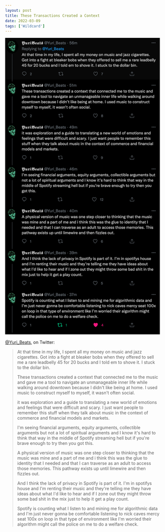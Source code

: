 ```yaml
---
layout: post
title: These Transactions Created a Context
date: 2022-03-09
tags: ['Wildcard']
---
```

![Text Transcript Below](/assets/images/yuri-beats.jpg)

[@Yuri_Beats](https://twitter.com/Yuri_Beats), on Twitter:

> At that time in my life, I spent all my money on music and jazz cigarettes. Got into a fight at bleaker bobs when they offered to sell me a rare leadbelly 45 for 20 bucks and I told em to shove it. I stuck to the dollar bin.<!--x-->
> 
> These transactions created a context that connected me to the music and gave me a tool to navigate an unmanageable inner life while walking around downtown because I didn't like being at home. I used music to construct myself to myself, it wasn't often social.
> 
> it was exploration and a guide to translating a new world of emotions and feelings that were difficult and scary. I just want people to remember this stuff when they talk about music in the context of commerce and financial models and markets.
> 
> I'm seeing financial arguments, equity arguments, collectible arguments but not a lot of spiritual arguments and I know it's hard to think that way in the middle of Spotify streaming hell but if you're brave enough to try then you got this.
> 
> A physical version of music was one step closer to thinking that the music was mine and a part of me and i think this was the glue to identity that I needed and that I can traverse as an adult to access those memories. This pathway exists up until limewire and then fizzles out.
> 
> And I think the lack of privacy in Spotify is part of it. I'm in spotifys house and I'm renting their music and they're telling me they have ideas about what I'd like to hear and if I zone out they might throw some bad shit in the mix just to help it get a play count.
> 
> Spotify is counting what I listen to and mining me for algorithmic data and I'm just never gonna be comfortable listening to nick caves mercy seat 100x on loop in that type of environment like I'm worried their algorithm might call the police on me to do a welfare check.
